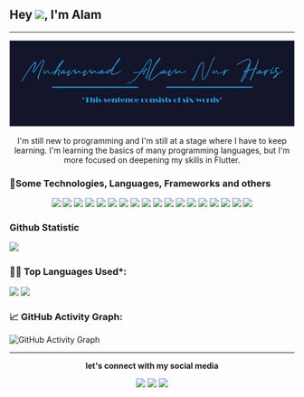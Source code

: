 ## Hey <img src="https://github.com/TheDudeThatCode/TheDudeThatCode/blob/master/Assets/Hi.gif" width="29px">, I'm Alam
---
<div align="center"><img src="https://github.com/AlamNur99/AlamNur99/blob/master/assets/name.png"/></div>

<p align="center">I'm still new to programming and I'm still at a stage where I have to keep learning. I'm learning the basics of many programming languages, but I'm more focused on deepening my skills in Flutter.</p>

### 🔧Some Technologies, Languages, Frameworks and others
<p align="center">
  <a href="https://pub.dev/"><img width="60px" src="https://upload.wikimedia.org/wikipedia/commons/7/7e/Dart-logo.png"/></a>
  <a href="https://flutter.dev/"><img width="60px" src="https://cdn.icon-icons.com/icons2/2107/PNG/512/file_type_flutter_icon_130599.png"/></a>
  <a href="https://firebase.google.com/"><img width="60px" src="https://cdn.icon-icons.com/icons2/691/PNG/512/google_firebase_icon-icons.com_61475.png"/></a>
  <a href="https://www.jetbrains.com/idea/"><img width="60px" src="https://cdn.icon-icons.com/icons2/1381/PNG/512/intellij_93550.png"/></a>
  <a href="https://code.visualstudio.com/"><img width="60px" src="https://upload.wikimedia.org/wikipedia/commons/thumb/9/9a/Visual_Studio_Code_1.35_icon.svg/2048px-Visual_Studio_Code_1.35_icon.svg.png"/></a>
  <a href="https://www.w3schools.com/html/"><img width="60px" src="https://cdn.icon-icons.com/icons2/2107/PNG/512/file_type_html_icon_130541.png"/></a>
  <a href="https://www.w3schools.com/css/"><img width="60px" src="https://cdn.icon-icons.com/icons2/2107/PNG/512/file_type_css_icon_130661.png"/></a>
  <a href="https://www.w3schools.com/js/"><img width="60px" src="https://cdn.icon-icons.com/icons2/2108/PNG/512/javascript_icon_130900.png"/></a>
  <a href="https://nodejs.org/"><img width="60px" src="https://cdn.icon-icons.com/icons2/2107/PNG/512/file_type_node_icon_130301.png"/></a>
  <a href="https://www.npmjs.com/"><img width="60px" src="https://cdn.icon-icons.com/icons2/2415/PNG/512/npm_original_wordmark_logo_icon_146402.png"/></a>
  <a href="https://www.php.net/"><img width="60px" src="https://cdn.icon-icons.com/icons2/2415/PNG/512/php_plain_logo_icon_146397.png"/></a>
  <a href="https://www.apachefriends.org/"><img width="60px" src="https://cdn.icon-icons.com/icons2/1381/PNG/512/xampp_94513.png"/></a>
  <a href="https://www.figma.com/"><img width="60px" src="https://cdn.icon-icons.com/icons2/2699/PNG/512/figma_logo_icon_170157.png"/></a>
  <a href="https://getbootstrap.com/"><img width="60px" src="https://cdn.icon-icons.com/icons2/2415/PNG/512/bootstrap_plain_logo_icon_146619.png"/></a>
  <a href="https://www.python.org/"><img width="60px" src="https://cdn.icon-icons.com/icons2/112/PNG/512/python_18894.png"/></a>
  <a href="https://git-scm.com/"><img width="60px" src="https://cdn.icon-icons.com/icons2/2107/PNG/512/file_type_git_icon_130581.png"/></a>
  <a href="https://github.com/"><img width="60px" src="https://cdn.icon-icons.com/icons2/1826/PNG/512/4202098codedevelopergithublogo-115590_115711.png"/></a>
  <a href="https://kotlinlang.org/"><img width="60px" src="https://cdn.icon-icons.com/icons2/2107/PNG/512/file_type_kotlin_icon_130487.png"/></a>
</p>

### Github Statistic
<a href="https://github.com/AlamNur99">
  <img height="180em" src="https://github-readme-stats-eight-theta.vercel.app/api?username=AlamNur99&show_icons=true&theme=algolia&include_all_commits=true&count_private=true"/>
</a>

<!--   Top Languages Using -->
### 👨‍💻 Top Languages Used*:
![](https://github-profile-summary-cards.vercel.app/api/cards/repos-per-language?username=AlamNur99&theme=github_dark)
![](https://github-profile-summary-cards.vercel.app/api/cards/most-commit-language?username=AlamNur99&theme=github_dark)


<!--   GitHub stats graph -->
### 📈 GitHub Activity Graph:
 ![GitHub Activity Graph](https://activity-graph.herokuapp.com/graph?username=AlamNur99&theme=github)
<hr>
<p align="center"><b>let's connect with my social media</b></p>
<p align="center">
  <a href="https://www.linkedin.com/in/muhammad-alam-nur-haris-b712b4198"><img width="30px" src="https://cdn.icon-icons.com/icons2/2037/PNG/512/in_linked_linkedin_media_social_icon_124259.png" /></a>
  <a href="muh.alamnur.haris99@gmail.com"><img width="30px" src="https://cdn.icon-icons.com/icons2/2631/PNG/512/gmail_new_logo_icon_159149.png" /></a>
  <a href="https://www.instagram.com/mhmmd_alam_nur_haris/"><img width="30px" src="https://cdn.icon-icons.com/icons2/836/PNG/512/Instagram_icon-icons.com_66804.png" /></a>
</p>
